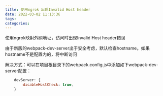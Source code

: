 ```yaml
---
title: 使用ngrok 出现Invalid Host header
date: 2022-03-02 11:13:36
tags:
categories:
---
```


使用ngrok映射外网地址，访问时出现Invalid Host header错误

由于新版的webpack-dev-server出于安全考虑，默认检查hostname，如果hostname不是配置内的，将中断访问

解决方式：可以在项目根目录下的webpack.config.js中添加如下webpack-dev-server配置：

```javascript
    devServer: {
        disableHostCheck: true,
    }
```
